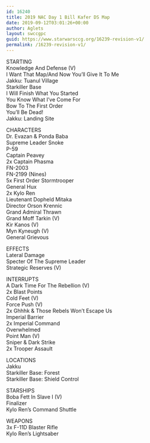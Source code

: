 ```yaml
---
id: 16240
title: 2019 NAC Day 1 Bill Kafer DS Map
date: 2019-09-12T03:01:26+00:00
author: Aglets
layout: swccgpc
guid: https://www.starwarsccg.org/16239-revision-v1/
permalink: /16239-revision-v1/
---
```

STARTING  
Knowledge And Defense (V)  
I Want That Map/And Now You’ll Give It To Me  
Jakku: Tuanul Village  
Starkiller Base  
I Will Finish What You Started  
You Know What I&#8217;ve Come For  
Bow To The First Order  
You&#8217;ll Be Dead!  
Jakku: Landing Site

CHARACTERS  
Dr. Evazan & Ponda Baba  
Supreme Leader Snoke  
P-59  
Captain Peavey  
2x Captain Phasma  
FN-2003  
FN-2199 (Nines)  
5x First Order Stormtrooper  
General Hux  
2x Kylo Ren  
Lieutenant Dopheld Mitaka  
Director Orson Krennic  
Grand Admiral Thrawn  
Grand Moff Tarkin (V)  
Kir Kanos (V)  
Myn Kyneugh (V)  
General Grievous

EFFECTS  
Lateral Damage  
Specter Of The Supreme Leader  
Strategic Reserves (V)

INTERRUPTS  
A Dark Time For The Rebellion (V)  
2x Blast Points  
Cold Feet (V)  
Force Push (V)  
2x Ghhhk & Those Rebels Won&#8217;t Escape Us  
Imperial Barrier  
2x Imperial Command  
Overwhelmed  
Point Man (V)  
Sniper & Dark Strike  
2x Trooper Assault

LOCATIONS  
Jakku  
Starkiller Base: Forest  
Starkiller Base: Shield Control

STARSHIPS  
Boba Fett In Slave I (V)  
Finalizer  
Kylo Ren&#8217;s Command Shuttle

WEAPONS  
3x F-11D Blaster Rifle  
Kylo Ren&#8217;s Lightsaber